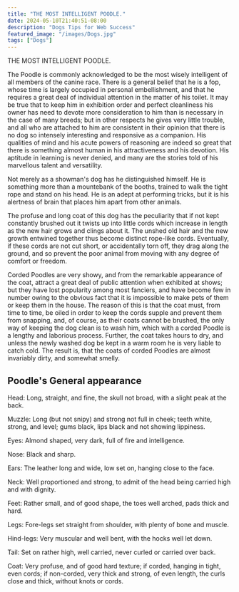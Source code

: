 ```yaml
---
title: "THE MOST INTELLIGENT POODLE."
date: 2024-05-10T21:40:51-08:00
description: "Dogs Tips for Web Success"
featured_image: "/images/Dogs.jpg"
tags: ["Dogs"]
---
```


THE MOST INTELLIGENT POODLE. 

The Poodle is commonly acknowledged to be the most wisely intelligent of all members of the canine race. There is a general belief that he is a fop, whose time is largely occupied in personal embellishment, and that he requires a great deal of individual attention in the matter of his toilet. It may be true that to keep him in exhibition order and perfect cleanliness his owner has need to devote more consideration to him than is necessary in the case of many breeds; but in other respects he gives very little trouble, and all who are attached to him are consistent in their opinion that there is no dog so intensely interesting and responsive as a companion. His qualities of mind and his acute powers of reasoning are indeed so great that there is something almost human in his attractiveness and his devotion. His aptitude in learning is never denied, and many are the stories told of his marvellous talent and versatility. 

Not merely as a showman's dog has he distinguished himself. He is something more than a mountebank of the booths, trained to walk the tight rope and stand on his head. He is an adept at performing tricks, but it is his alertness of brain that places him apart from other animals.  

The profuse and long coat of this dog has the peculiarity that if not kept constantly brushed out it twists up into little cords which increase in length as the new hair grows and clings about it. The unshed old hair and the new growth entwined together thus become distinct rope-like cords. Eventually, if these cords are not cut short, or accidentally torn off, they drag along the ground, and so prevent the poor animal from moving with any degree of comfort or freedom.  

Corded Poodles are very showy, and from the remarkable appearance of the coat, attract a great deal of public attention when exhibited at shows; but they have lost popularity among most fanciers, and have become few in number owing to the obvious fact that it is impossible to make pets of them or keep them in the house. The reason of this is that the coat must, from time to time, be oiled in order to keep the cords supple and prevent them from snapping, and, of course, as their coats cannot be brushed, the only way of keeping the dog clean is to wash him, which with a corded Poodle is a lengthy and laborious process. Further, the coat takes hours to dry, and unless the newly washed dog be kept in a warm room he is very liable to catch cold. The result is, that the coats of corded Poodles are almost invariably dirty, and somewhat smelly. 

Poodle's General appearance
--------------------------- 

Head: Long, straight, and fine, the skull not broad, with a slight peak at the back.  

Muzzle: Long (but not snipy) and strong not full in cheek; teeth white, strong, and level; gums black, lips black and not showing lippiness.  

Eyes: Almond shaped, very dark, full of fire and intelligence.  

Nose: Black and sharp. 

Ears: The leather long and wide, low set on, hanging close to the face.  

Neck: Well proportioned and strong, to admit of the head being carried high and with dignity.  

Feet: Rather small, and of good shape, the toes well arched, pads thick and hard.  

Legs: Fore-legs set straight from shoulder, with plenty of bone and muscle.  

Hind-legs: Very muscular and well bent, with the hocks well let down.  

Tail: Set on rather high, well carried, never curled or carried over back. 

Coat: Very profuse, and of good hard texture; if corded, hanging in tight, even cords; if non-corded, very thick and strong, of even length, the curls close and thick, without knots or cords.

